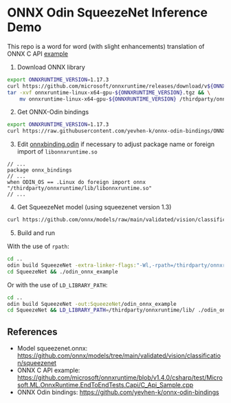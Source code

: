 # ONNX Odin SqueezeNet Inference Demo

This repo is a word for word (with slight enhancements) translation of ONNX C API [example](https://github.com/microsoft/onnxruntime/blob/v1.4.0/csharp/test/Microsoft.ML.OnnxRuntime.EndToEndTests.Capi/C_Api_Sample.cpp)

1. Download ONNX library

```bash
export ONNXRUNTIME_VERSION=1.17.3
curl https://github.com/microsoft/onnxruntime/releases/download/v${ONNXRUNTIME_VERSION}/onnxruntime-linux-x64-gpu-${ONNXRUNTIME_VERSION}.tgz -Lso onnxruntime-linux-x64-gpu-${ONNXRUNTIME_VERSION}.tgz
tar -xvf onnxruntime-linux-x64-gpu-${ONNXRUNTIME_VERSION}.tgz && \
    mv onnxruntime-linux-x64-gpu-${ONNXRUNTIME_VERSION} /thirdparty/onnxruntime
```

2. Get ONNX-Odin bindings
```bash
export ONNXRUNTIME_VERSION=1.17.3
curl https://raw.githubusercontent.com/yevhen-k/onnx-odin-bindings/ONNX-${ONNXRUNTIME_VERSION}_OdinLinux-0.0.2/onnxbinding.odin -Lso onnxbinding.odin
```

3. Edit [onnxbinding.odin](onnxbinding.odin) if necessary to adjust package name or foreign import of `libonnxruntime.so`
```golang
// ...
package onnx_bindings
// ...
when ODIN_OS == .Linux do foreign import onnx "/thirdparty/onnxruntime/lib/libonnxruntime.so"
// ...
```

4. Get SqueezeNet model (using squeezenet version 1.3)
```bash
curl https://github.com/onnx/models/raw/main/validated/vision/classification/squeezenet/model/squeezenet1.0-8.onnx -Lso squeezenet1.0-8.onnx
```

5. Build and run

With the use of `rpath`:
```bash
cd ..
odin build SqueezeNet -extra-linker-flags:"-Wl,-rpath=/thirdparty/onnxruntime/lib/" -out:SqueezeNet/odin_onnx_example
cd SqueezeNet && ./odin_onnx_example
```

Or with the use of `LD_LIBRARY_PATH`:
```bash
cd ..
odin build SqueezeNet -out:SqueezeNet/odin_onnx_example
cd SqueezeNet && LD_LIBRARY_PATH=/thirdparty/onnxruntime/lib/ ./odin_onnx_example
```

## References
- Model squeezenet.onnx: https://github.com/onnx/models/tree/main/validated/vision/classification/squeezenet
- ONNX C API example: https://github.com/microsoft/onnxruntime/blob/v1.4.0/csharp/test/Microsoft.ML.OnnxRuntime.EndToEndTests.Capi/C_Api_Sample.cpp
- ONNX Odin bindings: https://github.com/yevhen-k/onnx-odin-bindings